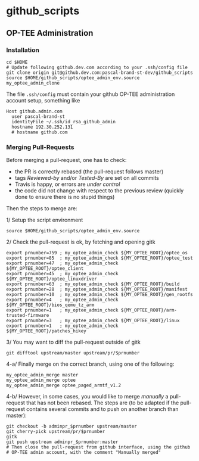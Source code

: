 # github_scripts

## OP-TEE Administration

### Installation

    cd $HOME
    # Update following github.dev.com according to your .ssh/config file
    git clone origin git@github.dev.com:pascal-brand-st-dev/github_scripts
    source $HOME/github_scripts/optee_admin_env.source
    my_optee_admin_clone

The file `.ssh/config` must contain your github OP-TEE administration
account setup, something like

	Host github.admin.com
	  user pascal-brand-st
	  identityFile ~/.ssh/id_rsa_github_admin
	  hostname 192.30.252.131
	  # hostname github.com


### Merging Pull-Requests

Before merging a pull-request, one has to check:
- the PR is correctly rebased (the pull-request follows master)
- tags _Reviewed-by_ and/or _Tested-By_ are set on all commits
- Travis is happy, or errors are _under control_
- the code did not change with respect to the previous review (quickly done
  to ensure there is no stupid things)

Then the steps to merge are:

1/ Setup the script environment

	source $HOME/github_scripts/optee_admin_env.source

2/ Check the pull-request is ok, by fetching and opening gitk

	export prnumber=759 ; my_optee_admin_check ${MY_OPTEE_ROOT}/optee_os
	export prnumber=85  ; my_optee_admin_check ${MY_OPTEE_ROOT}/optee_test
	export prnumber=47  ; my_optee_admin_check ${MY_OPTEE_ROOT}/optee_client
	export prnumber=45  ; my_optee_admin_check ${MY_OPTEE_ROOT}/optee_linuxdriver
	export prnumber=63  ; my_optee_admin_check ${MY_OPTEE_ROOT}/build
	export prnumber=28  ; my_optee_admin_check ${MY_OPTEE_ROOT}/manifest
	export prnumber=10  ; my_optee_admin_check ${MY_OPTEE_ROOT}/gen_rootfs
	export prnumber=4   ; my_optee_admin_check ${MY_OPTEE_ROOT}/bios_qemu_tz_arm
	export prnumber=1   ; my_optee_admin_check ${MY_OPTEE_ROOT}/arm-trusted-firmware
	export prnumber=3   ; my_optee_admin_check ${MY_OPTEE_ROOT}/linux
	export prnumber=1   ; my_optee_admin_check ${MY_OPTEE_ROOT}/patches_hikey

3/ You may want to diff the pull-request outside of gitk

	git difftool upstream/master upstream/pr/$prnumber

4-a/ Finally merge on the correct branch, using one of the following:

	my_optee_admin_merge master
	my_optee_admin_merge optee
	my_optee_admin_merge optee_paged_armtf_v1.2

4-b/ However, in some cases, you would like to merge _manually_ a pull-request
that has not been rebased. The steps are (to be adapted if the pull-request
contains several commits and to push on another branch than master):

	git checkout -b adminpr_$prnumber upstream/master
	git cherry-pick upstream/pr/$prnumber
	gitk
	git push upstream adminpr_$prnumber:master
	# Then close the pull-request from github interface, using the github
	# OP-TEE admin account, with the comment "Manually merged"

